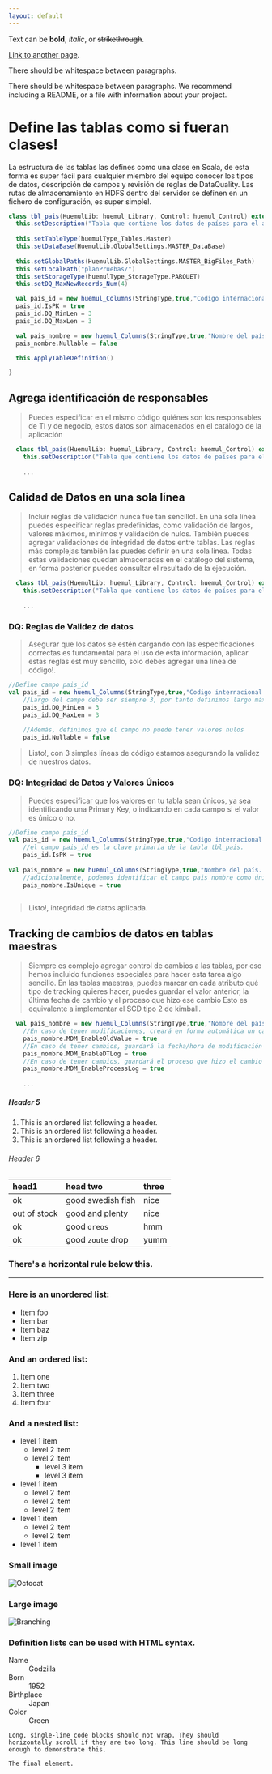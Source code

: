 ```yaml
---
layout: default
---
```


Text can be **bold**, _italic_, or ~~strikethrough~~.

[Link to another page](./another-page.html).

There should be whitespace between paragraphs.

There should be whitespace between paragraphs. We recommend including a README, or a file with information about your project.

# Define las tablas como si fueran clases!

La estructura de las tablas las defines como una clase en Scala, de esta forma es super fácil para cualquier miembro del equipo conocer los tipos de datos, descripción de campos y revisión de reglas de DataQuality.
Las rutas de almacenamiento en HDFS dentro del servidor se definen en un fichero de configuración, es super simple!.

  ```scala
  class tbl_pais(HuemulLib: huemul_Library, Control: huemul_Control) extends huemul_Table(HuemulLib,Control) with     Serializable {
    this.setDescription("Tabla que contiene los datos de países para el ambiente analítico")
    
    this.setTableType(huemulType_Tables.Master)
    this.setDataBase(HuemulLib.GlobalSettings.MASTER_DataBase)
    
    this.setGlobalPaths(HuemulLib.GlobalSettings.MASTER_BigFiles_Path)
    this.setLocalPath("planPruebas/")
    this.setStorageType(huemulType_StorageType.PARQUET)
    this.setDQ_MaxNewRecords_Num(4)

    val pais_id = new huemul_Columns(StringType,true,"Codigo internacional del país. Ejemplo: chile codigo 056")
    pais_id.IsPK = true
    pais_id.DQ_MinLen = 3
    pais_id.DQ_MaxLen = 3

    val pais_nombre = new huemul_Columns(StringType,true,"Nombre del país. Ejemplo: chile")
    pais_nombre.Nullable = false
  
    this.ApplyTableDefinition()
  
  }
  ```

## Agrega identificación de responsables
> Puedes especificar en el mismo código quiénes son los responsables de TI y de negocio, estos datos son almacenados en el catálogo de la aplicación
>
```scala
  class tbl_pais(HuemulLib: huemul_Library, Control: huemul_Control) extends huemul_Table(HuemulLib,Control) with     Serializable {
    this.setDescription("Tabla que contiene los datos de países para el ambiente analítico")
    
    ...
  ```


## Calidad de Datos en una sola línea

> Incluir reglas de validación nunca fue tan sencillo!. En una sola línea puedes especificar reglas predefinidas, como validación de largos, valores máximos, mínimos y validación de nulos. También puedes agregar validaciones de integridad de datos entre tablas. Las reglas más complejas también las puedes definir en una sola línea.
>Todas estas validaciones quedan almacenadas en el catálogo del sistema, en forma posterior puedes consultar el resultado de la ejecución.

```scala
  class tbl_pais(HuemulLib: huemul_Library, Control: huemul_Control) extends huemul_Table(HuemulLib,Control) with     Serializable {
    this.setDescription("Tabla que contiene los datos de países para el ambiente analítico")
    
    ...
  ```


### DQ: Reglas de Validez de datos

> Asegurar que los datos se estén cargando con las especificaciones correctas es fundamental para el uso de esta información, aplicar estas reglas est muy sencillo, solo debes agregar una línea de código!.
```scala
//Define campo pais_id
val pais_id = new huemul_Columns(StringType,true,"Codigo internacional del país. Ejemplo: chile codigo 056")
    //Largo del campo debe ser siempre 3, por tanto definimos largo máximo y mínimo como 3
    pais_id.DQ_MinLen = 3
    pais_id.DQ_MaxLen = 3
    
    //Además, definimos que el campo no puede tener valores nulos
    pais_id.Nullable = false
```
> Listo!, con 3 simples líneas de código estamos asegurando la validez de nuestros datos.

### DQ: Integridad de Datos y Valores Únicos

> Puedes especificar que los valores en tu tabla sean únicos, ya sea identificando una Primary Key, o indicando en cada campo si el valor es único o no.
```scala
//Define campo pais_id
val pais_id = new huemul_Columns(StringType,true,"Codigo internacional del país. Ejemplo: chile codigo 056")
    //el campo pais_id es la clave primaria de la tabla tbl_pais.
    pais_id.IsPK = true
    
val pais_nombre = new huemul_Columns(StringType,true,"Nombre del país. Ejemplo: chile")
    //adicionalmente, podemos identificar el campo pais_nombre como único, es decir, no se pueden repetir los valores en la tabla
    pais_nombre.IsUnique = true
   
```
> Listo!, integridad de datos aplicada.


## Tracking de cambios de datos en tablas maestras

> Siempre es complejo agregar control de cambios a las tablas, por eso hemos incluido funciones especiales para hacer esta tarea algo sencillo.
>En las tablas maestras, puedes marcar en cada atributo qué tipo de tracking quieres hacer, puedes guardar el valor anterior, la última fecha de cambio y el proceso que hizo ese cambio
> Esto es equivalente a implementar el SCD tipo 2 de kimball.

```scala
  val pais_nombre = new huemul_Columns(StringType,true,"Nombre del país. Ejemplo: chile")
    //En caso de tener modificaciones, creará en forma automática un campo llamado "pais_nombre_old" con el valor anterior
    pais_nombre.MDM_EnableOldValue = true
    //En caso de tener cambios, guardará la fecha/hora de modificación en el campo "pais_nombre_fhChange"
    pais_nombre.MDM_EnableDTLog = true
    //En caso de tener cambios, guardará el proceso que hizo el cambio en el campo "pais_nombre_ProcessLog"
    pais_nombre.MDM_EnableProcessLog = true
    
    ...
  ```



##### Header 5

1.  This is an ordered list following a header.
2.  This is an ordered list following a header.
3.  This is an ordered list following a header.

###### Header 6

| head1        | head two          | three |
|:-------------|:------------------|:------|
| ok           | good swedish fish | nice  |
| out of stock | good and plenty   | nice  |
| ok           | good `oreos`      | hmm   |
| ok           | good `zoute` drop | yumm  |

### There's a horizontal rule below this.

* * *

### Here is an unordered list:

*   Item foo
*   Item bar
*   Item baz
*   Item zip

### And an ordered list:

1.  Item one
1.  Item two
1.  Item three
1.  Item four

### And a nested list:

- level 1 item
  - level 2 item
  - level 2 item
    - level 3 item
    - level 3 item
- level 1 item
  - level 2 item
  - level 2 item
  - level 2 item
- level 1 item
  - level 2 item
  - level 2 item
- level 1 item

### Small image

![Octocat](https://assets-cdn.github.com/images/icons/emoji/octocat.png)

### Large image

![Branching](https://guides.github.com/activities/hello-world/branching.png)


### Definition lists can be used with HTML syntax.

<dl>
<dt>Name</dt>
<dd>Godzilla</dd>
<dt>Born</dt>
<dd>1952</dd>
<dt>Birthplace</dt>
<dd>Japan</dd>
<dt>Color</dt>
<dd>Green</dd>
</dl>

```
Long, single-line code blocks should not wrap. They should horizontally scroll if they are too long. This line should be long enough to demonstrate this.
```

```
The final element.
```
